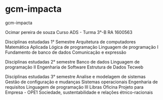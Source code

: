 # gcm-impacta
gcm-impacta

Ocimar pereira de souza
Curso ADS - Turma 3°-B
RA 1600563

Disciplinas estudadas 1° Semestre
  Arquitetura de computadores
  Matemática Aplicada
  Lógica de programação
  Linguagem de programação I
  Fundamento de banco de dados
  Comunicação e expressão
  
Disciplinas estudadas 2° semestre
  Banco de dados
  Linguagem de programação II
  Engenharia de Software
  Estrutura de Dados
  Tecweb
  
 Disciplinas estudadas 3° semestre
  Analise e modelagem de sistemas
  Gestão de configuração e mudanças
  Sistemas operacionais
  Engenharia de requisitos
  Linguagem de programação III
  Libras
  Oficina Projeto para Empresa - OPE1
  Sociedade, sustentabilidade e relações étnico-racionais
  
